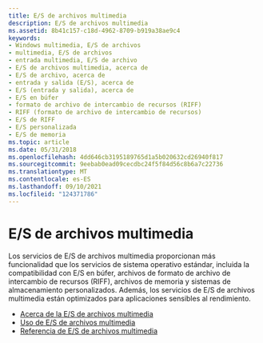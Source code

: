 ```yaml
---
title: E/S de archivos multimedia
description: E/S de archivos multimedia
ms.assetid: 8b41c157-c18d-4962-8709-b919a38ae9c4
keywords:
- Windows multimedia, E/S de archivos
- multimedia, E/S de archivos
- entrada multimedia, E/S de archivo
- E/S de archivos multimedia, acerca de
- E/S de archivo, acerca de
- entrada y salida (E/S), acerca de
- E/S (entrada y salida), acerca de
- E/S en búfer
- formato de archivo de intercambio de recursos (RIFF)
- RIFF (formato de archivo de intercambio de recursos)
- E/S de RIFF
- E/S personalizada
- E/S de memoria
ms.topic: article
ms.date: 05/31/2018
ms.openlocfilehash: 4dd646cb3195189765d1a5b020632cd26940f817
ms.sourcegitcommit: 9eebab0ead09cecdbc24f5f84d56c8b6a7c22736
ms.translationtype: MT
ms.contentlocale: es-ES
ms.lasthandoff: 09/10/2021
ms.locfileid: "124371786"
---
```

# <a name="multimedia-file-io"></a>E/S de archivos multimedia

Los servicios de E/S de archivos multimedia proporcionan más funcionalidad que los servicios de sistema operativo estándar, incluida la compatibilidad con E/S en búfer, archivos de formato de archivo de intercambio de recursos (RIFF), archivos de memoria y sistemas de almacenamiento personalizados. Además, los servicios de E/S de archivos multimedia están optimizados para aplicaciones sensibles al rendimiento.

-   [Acerca de la E/S de archivos multimedia](about-multimedia-file-i-o.md)
-   [Uso de E/S de archivos multimedia](using-multimedia-file-i-o.md)
-   [Referencia de E/S de archivos multimedia](multimedia-file-i-o-reference.md)

 

 





